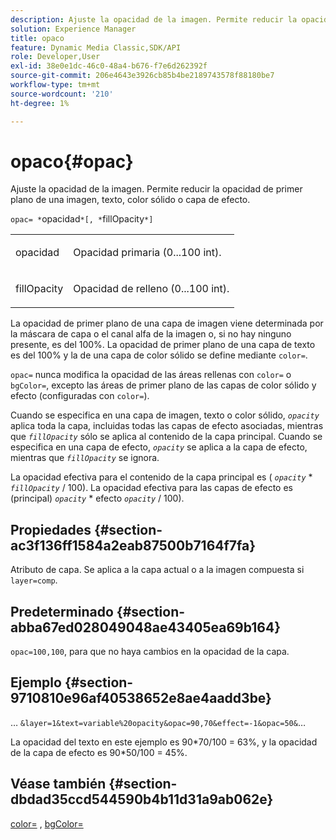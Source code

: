 ```yaml
---
description: Ajuste la opacidad de la imagen. Permite reducir la opacidad de primer plano de una imagen, texto, color sólido o capa de efecto.
solution: Experience Manager
title: opaco
feature: Dynamic Media Classic,SDK/API
role: Developer,User
exl-id: 38e0e1dc-46c0-48a4-b676-f7e6d262392f
source-git-commit: 206e4643e3926cb85b4be2189743578f88180be7
workflow-type: tm+mt
source-wordcount: '210'
ht-degree: 1%

---
```


# opaco{#opac}

Ajuste la opacidad de la imagen. Permite reducir la opacidad de primer plano de una imagen, texto, color sólido o capa de efecto.

`opac= *`opacidad`*[, *`fillOpacity`*]`

<table id="simpletable_DA4B5D86C496480886FADB284AD6047F"> 
 <tr class="strow"> 
  <td class="stentry"> <p><span class="varname"> opacidad</span> </p> </td> 
  <td class="stentry"> <p>Opacidad primaria (0...100 int). </p></td> 
 </tr> 
 <tr class="strow"> 
  <td class="stentry"> <p><span class="varname"> fillOpacity</span> </p></td> 
  <td class="stentry"> <p>Opacidad de relleno (0...100 int). </p></td> 
 </tr> 
</table>

La opacidad de primer plano de una capa de imagen viene determinada por la máscara de capa o el canal alfa de la imagen o, si no hay ninguno presente, es del 100%. La opacidad de primer plano de una capa de texto es del 100% y la de una capa de color sólido se define mediante `color=`.

`opac=` nunca modifica la opacidad de las áreas rellenas con `color=` o `bgColor=`, excepto las áreas de primer plano de las capas de color sólido y efecto (configuradas con `color=`).

Cuando se especifica en una capa de imagen, texto o color sólido, *`opacity`* aplica toda la capa, incluidas todas las capas de efecto asociadas, mientras que *`fillOpacity`* sólo se aplica al contenido de la capa principal. Cuando se especifica en una capa de efecto, *`opacity`* se aplica a la capa de efecto, mientras que *`fillOpacity`* se ignora.

La opacidad efectiva para el contenido de la capa principal es ( *`opacity`* &#42; *`fillOpacity`* / 100). La opacidad efectiva para las capas de efecto es (principal) *`opacity`* &#42; efecto *`opacity`* / 100).

## Propiedades {#section-ac3f136ff1584a2eab87500b7164f7fa}

Atributo de capa. Se aplica a la capa actual o a la imagen compuesta si `layer=comp`.

## Predeterminado {#section-abba67ed028049048ae43405ea69b164}

`opac=100,100`, para que no haya cambios en la opacidad de la capa.

## Ejemplo {#section-9710810e96af40538652e8ae4aadd3be}

… `&layer=1&text=variable%20opacity&opac=90,70&effect=-1&opac=50&`…

La opacidad del texto en este ejemplo es 90&#42;70/100 = 63%, y la opacidad de la capa de efecto es 90&#42;50/100 = 45%.

## Véase también {#section-dbdad35ccd544590b4b11d31a9ab062e}

[color=](/help/aem-is-ir-api/is-api/http-ref/image-serving-api-ref/c-http-protocol-reference/c-data-types/r-is-http-color.md) , [bgColor=](../../../../../is-api/http-ref/image-serving-api-ref/c-http-protocol-reference/c-command-reference/r-bgcolor.md#reference-441371ba4ef54fe781887c5ae448f6ab)
